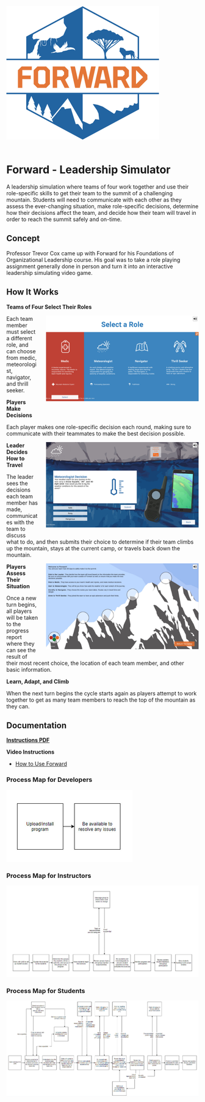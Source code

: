 
<img style="align:center; margin-bottom:20px; " width="400" src="Assets\ImagesForTools\Forward-Header(2).jpg">

# Forward - Leadership Simulator

A leadership simulation where teams of four work together and use their role-specific skills to get their team to the summit of a challenging mountain. Students will need to communicate with each other as they assess the ever-changing situation, make role-specific decisions, determine how their decisions affect the team, and decide how their team will travel in order to reach the summit safely and on-time.

## Concept

Professor Trevor Cox came up with Forward for his Foundations of Organizational Leadership course. His goal was to take a role playing assignment generally done in person and turn it into an interactive leadership simulating video game.

## How It Works

**Teams of Four Select Their Roles**

<img style="float: right; margin-left:20px; margin-bottom:20px; " width="400" src="Assets\ImagesForTools\Forward-Screenshot-1.jpg">

Each team member must select a different role, and can choose from medic, meteorologist, navigator, and thrill seeker.

**Players Make Decisions**

Each player makes one role-specific decision each round, making sure to communicate with their teammates to make the best decision possible.

<img style="float: right; margin-left:20px; margin-bottom:20px;" width="400" src="Assets\ImagesForTools\Forward-Screenshot-2 (1) (1).jpg">

**Leader Decides How to Travel**

The leader sees the decisions each team member has made, communicates with the team to discuss what to do, and then submits their choice to determine if their team climbs up the mountain, stays at the current camp, or travels back down the mountain.

<img style="float: right; margin-left:20px; margin-bottom:20px; " width="400" src="Assets\ImagesForTools\Forward-Screenshot-3.jpg">

**Players Assess Their Situation**

Once a new turn begins, all players will be taken to the progress report where they can see the result of their most recent choice, the location of each team member, and other basic information.

**Learn, Adapt, and Climb**

When the next turn begins the cycle starts again as players attempt to work together to get as many team members to reach the top of the mountain as they can.

## Documentation

**[Instructions PDF](https://bit.ly/3uajJQY)**

**Video Instructions**

* [How to Use Forward](https://www.youtube.com/watch?v=PPqKYJ3dUsA)

### Process Map for Developers

![FWD Developer Map](/Assets/ImagesForTools/Forward-ExperienceMap-Developer.jpg)

### Process Map for Instructors

![FWD Instructor Map](/Assets/ImagesForTools/DigitalPoster-ExperienceMap-Instructor%20(2).jpg)

### Process Map for Students

![FWD Student Map](/Assets/ImagesForTools/DigitalPoster-ExperienceMap-Student%20(1).jpg)
